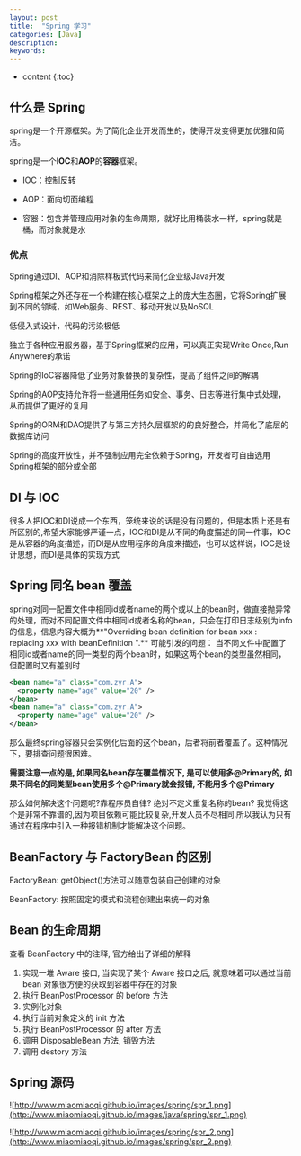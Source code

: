 ```yaml
---
layout: post
title:  "Spring 学习"
categories: [Java]
description:
keywords:
---
```


* content
{:toc}


## 什么是 Spring

spring是一个开源框架。为了简化企业开发而生的，使得开发变得更加优雅和简洁。

spring是一个**IOC**和**AOP**的**容器**框架。

*   IOC：控制反转

*   AOP：面向切面编程

*   容器：包含并管理应用对象的生命周期，就好比用桶装水一样，spring就是桶，而对象就是水

### 优点

Spring通过DI、AOP和消除样板式代码来简化企业级Java开发

Spring框架之外还存在一个构建在核心框架之上的庞大生态圈，它将Spring扩展到不同的领域，如Web服务、REST、移动开发以及NoSQL

低侵入式设计，代码的污染极低

独立于各种应用服务器，基于Spring框架的应用，可以真正实现Write Once,Run Anywhere的承诺

Spring的IoC容器降低了业务对象替换的复杂性，提高了组件之间的解耦

Spring的AOP支持允许将一些通用任务如安全、事务、日志等进行集中式处理，从而提供了更好的复用

Spring的ORM和DAO提供了与第三方持久层框架的的良好整合，并简化了底层的数据库访问

Spring的高度开放性，并不强制应用完全依赖于Spring，开发者可自由选用Spring框架的部分或全部



## DI 与 IOC

很多人把IOC和DI说成一个东西，笼统来说的话是没有问题的，但是本质上还是有所区别的,希望大家能够严谨一点，IOC和DI是从不同的角度描述的同一件事，IOC是从容器的角度描述，而DI是从应用程序的角度来描述，也可以这样说，IOC是设计思想，而DI是具体的实现方式



## Spring 同名 bean 覆盖

spring对同一配置文件中相同id或者name的两个或以上的bean时，做直接抛异常的处理，而对不同配置文件中相同id或者名称的bean，只会在打印日志级别为info的信息，信息内容大概为**"Overriding bean definition for bean xxx : replacing xxx with beanDefinition ".**
可能引发的问题：
当不同文件中配置了相同id或者name的同一类型的两个bean时，如果这两个bean的类型虽然相同，但配置时又有差别时

```xml
<bean name="a" class="com.zyr.A">
  <property name="age" value="20" />
</bean>
<bean name="a" class="com.zyr.A">
  <property name="age" value="20" />
</bean>
```

那么最终spring容器只会实例化后面的这个bean，后者将前者覆盖了。这种情况下，要排查问题很困难。

**需要注意一点的是, 如果同名bean存在覆盖情况下, 是可以使用多@Primary的, 如果不同名的同类型bean使用多个@Primary就会报错, 不能用多个@Primary**

那么如何解决这个问题呢?靠程序员自律? 绝对不定义重复名称的bean? 我觉得这个是非常不靠谱的,因为项目依赖可能比较复杂,开发人员不尽相同.所以我认为只有通过在程序中引入一种报错机制才能解决这个问题。





## BeanFactory 与 FactoryBean 的区别

FactoryBean:
getObject()方法可以随意包装自己创建的对象

BeanFactory:
按照固定的模式和流程创建出来统一的对象



## Bean 的生命周期

查看 BeanFactory 中的注释, 官方给出了详细的解释

1. 实现一堆 Aware 接口, 当实现了某个 Aware 接口之后, 就意味着可以通过当前 bean 对象很方便的获取到容器中存在的对象
2. 执行 BeanPostProcessor 的 before 方法
3. 实例化对象
4. 执行当前对象定义的 init 方法
5. 执行 BeanPostProcessor 的 after 方法
6. 调用 DisposableBean 方法, 销毁方法
7. 调用 destory 方法



## Spring 源码

![http://www.miaomiaoqi.github.io/images/spring/spr_1.png](http://www.miaomiaoqi.github.io/images/java/spring/spr_1.png)

![http://www.miaomiaoqi.github.io/images/spring/spr_2.png](http://www.miaomiaoqi.github.io/images/spring/spr_2.png)